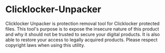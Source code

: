 # Clicklocker-Unpacker
Clicklocker Unpacker is protection removal tool for Clicklocker protected files. This tool's purpose is to expose the insecure nature of this product and why
it should not be trusted to secure your digital products. It is also able to restore your access to legally acquired products. Please respect copyright laws
when using this utility.
